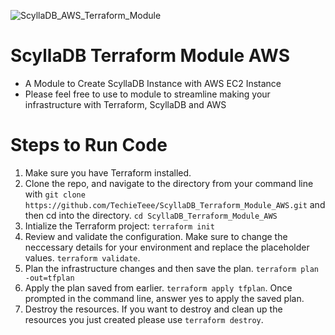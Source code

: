 ![ScyllaDB_AWS_Terraform_Module](https://github.com/TechieTeee/ScyllaDB_Terraform_Module_AWS/assets/100870737/7991f5ba-cc15-4d71-bd3d-dfa97a9b9d4a)


# ScyllaDB Terraform Module AWS
- A Module to Create ScyllaDB Instance with AWS EC2 Instance
- Please feel free to use to module to streamline making your infrastructure with Terraform, ScyllaDB and AWS

# Steps to Run Code
1. Make sure you have Terraform installed.
2. Clone the repo, and navigate to the directory from your command line with `git clone https://github.com/TechieTeee/ScyllaDB_Terraform_Module_AWS.git` and then cd into the directory. `cd ScyllaDB_Terraform_Module_AWS`
3. Intialize the Terraform project: `terraform init`
4. Review and validate the configuration. Make sure to change the neccessary details for your environment and replace the placeholder values. `terraform validate`.
5. Plan the infrastructure changes and then save the plan. `terraform plan -out=tfplan`
6. Apply the plan saved from earlier. `terraform apply tfplan`. Once prompted in the command line, answer yes to apply the saved plan.
7. Destroy the resources. If you want to destroy and clean up the resources you just created please use `terraform destroy`.

